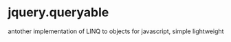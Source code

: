 jquery.queryable
================

antother implementation of LINQ to objects for javascript, simple lightweight
